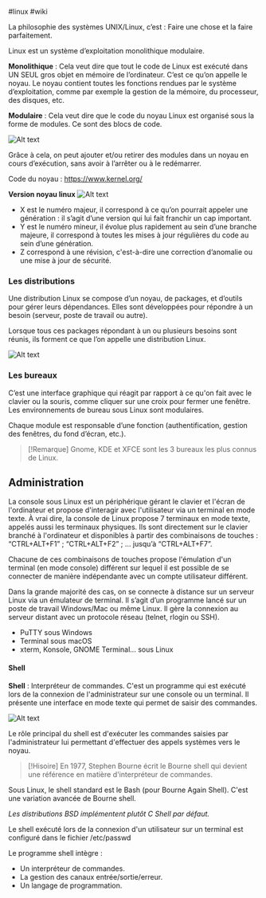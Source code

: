 #linux #wiki 

La philosophie des systèmes UNIX/Linux, c’est : Faire une chose et la faire parfaitement.

Linux est un système d’exploitation monolithique modulaire.

**Monolithique** : Cela veut dire que tout le code de Linux est exécuté dans UN SEUL gros objet en mémoire de l’ordinateur. C’est ce qu’on appelle le noyau.
Le noyau contient toutes les fonctions rendues par le système d’exploitation, comme par exemple la gestion de la mémoire, du processeur, des disques, etc.

**Modulaire** : Cela veut dire que le code du noyau Linux est organisé sous la forme de modules. Ce sont des blocs de code. 

![Alt text](image-2.png)

Grâce à cela, on peut ajouter et/ou retirer des modules dans un noyau en cours d’exécution, sans avoir à l’arrêter ou à le redémarrer.

Code du noyau : https://www.kernel.org/

**Version noyau linux**
![Alt text](image-1.png)

- X est le numéro majeur, il correspond à ce qu’on pourrait appeler une génération : il s’agit d’une version qui lui fait franchir un cap important.
- Y est le numéro mineur, il évolue plus rapidement au sein d’une branche majeure, il correspond à toutes les mises à jour régulières du code au sein d’une génération.
- Z correspond à une révision, c'est-à-dire une correction d’anomalie ou une mise à jour de sécurité. 

### Les distributions

Une distribution Linux se compose d’un noyau, de packages, et d’outils pour gérer leurs dépendances. Elles sont développées pour répondre à un besoin (serveur, poste de travail ou autre).

Lorsque tous ces packages répondant à un ou plusieurs besoins sont réunis, ils forment ce que l’on appelle une distribution Linux.

![Alt text](image-3.png)

### Les bureaux

C’est une interface graphique qui réagit par rapport à ce qu'on fait avec le clavier ou la souris,  comme cliquer sur une croix pour fermer une fenêtre. Les environnements de bureau sous Linux sont modulaires.

Chaque module est responsable d’une fonction (authentification, gestion des fenêtres, du fond d’écran, etc.).

>[!Remarque]
>Gnome, KDE et XFCE sont les 3 bureaux les plus connus de Linux.

## Administration

La console sous Linux est un périphérique gérant le clavier et l'écran de l'ordinateur et propose d'interagir avec l'utilisateur via un terminal en mode texte. 
À vrai dire, la console de Linux propose 7 terminaux en mode texte, appelés aussi les terminaux physiques. Ils sont directement sur le clavier branché à l'ordinateur et disponibles à partir des combinaisons de touches : “CTRL+ALT+F1” ; “CTRL+ALT+F2” ; … jusqu’à “CTRL+ALT+F7”.

Chacune de ces combinaisons de touches propose l'émulation d'un terminal (en mode console) différent sur lequel il est possible de se connecter de manière indépendante avec un compte utilisateur différent.

Dans la grande majorité des cas, on se connecte à distance sur un serveur Linux via un émulateur de terminal. Il s’agit d’un programme lancé sur un poste de travail Windows/Mac ou même Linux. Il gère la connexion au serveur distant avec un protocole réseau (telnet, rlogin ou SSH).
- PuTTY sous Windows
- Terminal sous macOS
- xterm, Konsole, GNOME Terminal... sous Linux

#### Shell

**Shell** : Interpréteur de commandes. C'est un programme qui est exécuté lors de la connexion de l'administrateur sur une console ou un terminal. Il présente une interface en mode texte qui permet de saisir des commandes.

![Alt text](image-4.png)

Le rôle principal du shell est d'exécuter les commandes saisies par l'administrateur lui permettant d'effectuer des appels systèmes vers le noyau.

>[!Hisoire]
>En 1977, Stephen Bourne écrit le Bourne shell qui devient une référence en matière d'interpréteur de commandes.

Sous Linux, le shell standard est le Bash (pour Bourne Again Shell). C'est une variation avancée de Bourne shell.

*Les distributions BSD implémentent plutôt C Shell par défaut.*

Le shell exécuté lors de la connexion d'un utilisateur sur un terminal est configuré dans le fichier  /etc/passwd  

Le programme shell intègre : 
- Un interpréteur de commandes.
- La gestion des canaux entrée/sortie/erreur.
- Un langage de programmation.



